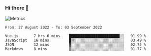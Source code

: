 ### Hi there 👋

![Metrics](https://github.com/radoapx/radoapx/blob/main/github-metrics.svg)

<!--START_SECTION:waka-->

```text
From: 27 August 2022 - To: 03 September 2022

Vue.js       7 hrs 6 mins    ███████████████████████░░   91.99 %
JavaScript   16 mins         █░░░░░░░░░░░░░░░░░░░░░░░░   03.49 %
JSON         12 mins         ▓░░░░░░░░░░░░░░░░░░░░░░░░   02.75 %
Markdown     8 mins          ▒░░░░░░░░░░░░░░░░░░░░░░░░   01.77 %
```

<!--END_SECTION:waka-->

<!--
**radoapx/radoapx** is a ✨ _special_ ✨ repository because its `README.md` (this file) appears on your GitHub profile.

Here are some ideas to get you started:

- 🔭 I’m currently working on ...
- 🌱 I’m currently learning ...
- 👯 I’m looking to collaborate on ...
- 🤔 I’m looking for help with ...
- 💬 Ask me about ...
- 📫 How to reach me: ...
- 😄 Pronouns: ...
- ⚡ Fun fact: ...
-->
